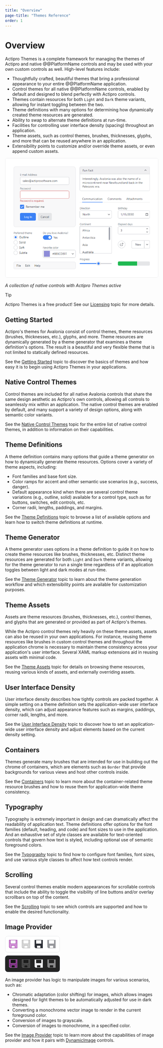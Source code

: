 ```yaml
---
title: "Overview"
page-title: "Themes Reference"
order: 1
---
```

# Overview

Actipro Themes is a complete framework for managing the themes of Actipro and native @@PlatformName controls and may be used with your own custom controls as well.  High-level features include:

- Thoughtfully crafted, beautiful themes that bring a professional appearance to your entire @@PlatformName application.
- Control themes for all native @@PlatformName controls, enabled by default and designed to blend perfectly with Actipro controls.
- Themes contain resources for both `Light` and `Dark` theme variants, allowing for instant toggling between the two.
- Theme definitions with many options for determining how dynamically created theme resources are generated.
- Ability to swap to alternate theme definitions at run-time.
- Facilities for controlling user interface density (spacing) throughout an application.
- Theme assets, such as control themes, brushes, thicknesses, glyphs, and more that can be reused anywhere in an application.
- Extensibility points to customize and/or override theme assets, or even append custom assets.

![Screenshot](images/overview.png)

*A collection of native controls with Actipro Themes active*

> [!TIP]
> Actipro Themes is a free product!  See our [Licensing](../licensing.md) topic for more details.

## Getting Started

Actipro's themes for Avalonia consist of control themes, theme resources (brushes, thicknesses, etc.), glyphs, and more.  Theme resources are dynamically generated by a theme generator that examines a theme definition's options.  The result is a beautiful and very flexible theme that is not limited to statically defined resources.

See the [Getting Started](getting-started.md) topic to discover the basics of themes and how easy it is to begin using Actipro Themes in your applications.

## Native Control Themes

Control themes are included for all native Avalonia controls that share the same design aesthetic as Actipro's own controls, allowing all controls to seamlessly mix within an application.  The native control themes are enabled by default, and many support a variety of design options, along with semantic color variants.

See the [Native Control Themes](native-control-themes.md) topic for the entire list of native control themes, in addition to information on their capabilities.

## Theme Definitions

A theme definition contains many options that guide a theme generator on how to dynamically generate theme resources.  Options cover a variety of theme aspects, including:

- Font families and base font size.
- Color ramps for accent and other semantic use scenarios (e.g., success, danger).
- Default appearance kind when there are several control theme variations (e.g., outline, solid) available for a control type, such as for buttons, switches, edit controls, etc.
- Corner radii, lengths, paddings, and margins.

See the [Theme Definitions](theme-definitions.md) topic to browse a list of available options and learn how to switch theme definitions at runtime.

## Theme Generator

A theme generator uses options in a theme definition to guide it on how to create theme resources like brushes, thicknesses, etc.  Distinct theme resources are generated for both `Light` and `Dark` theme variants, allowing for the theme generator to run a single time regardless of if an application toggles between light and dark modes at run-time.

See the [Theme Generator](theme-generator.md) topic to learn about the theme generation workflow and which extensibility points are available for customization purposes.

## Theme Assets

Assets are theme resources (brushes, thicknesses, etc.), control themes, and glyphs that are generated or provided as part of Actipro's themes.

While the Actipro control themes rely heavily on these theme assets, assets can also be reused in your own applications.  For instance, reusing theme resources like brushes in custom control themes and throughout the application chrome is necessary to maintain theme consistency across your application's user interface.  Several XAML markup extensions aid in reusing assets with minimal code.

See the [Theme Assets](theme-assets.md) topic for details on browsing theme resources, reusing various kinds of assets, and externally overriding assets.

## User Interface Density

User interface density describes how tightly controls are packed together.  A simple setting on a theme definition sets the application-wide user interface density, which can adjust appearance features such as margins, paddings, corner radii, lengths, and more.

See the [User Interface Density](user-interface-density.md) topic to discover how to set an application-wide user interface density and adjust elements based on the current density setting.

## Containers

Themes generate many brushes that are intended for use in building out the chrome of containers, which are elements such as `Border` that provide backgrounds for various views and host other controls inside.

See the [Containers](containers.md) topic to learn more about the container-related theme resource brushes and how to reuse them for application-wide theme consistency.

## Typography

Typography is extremely important in design and can dramatically affect the readability of application text.  Theme definitions offer options for the font families (default, heading, and code) and font sizes to use in the application.  And an exhaustive set of style classes are available for text-oriented controls that govern how text is styled, including optional use of semantic foreground colors.

See the [Typography](typography.md) topic to find how to configure font families, font sizes, and use various style classes to affect how text controls render.

## Scrolling

Several control themes enable modern appearances for scrollable controls that include the ability to toggle the visibility of line buttons and/or overlay scrollbars on top of the content.

See the [Scrolling](scrolling.md) topic to see which controls are supported and how to enable the desired functionality.

## Image Provider

![Screenshot](../shared/images/dynamicimage-multi.png)

An image provider has logic to manipulate images for various scenarios, such as:

- Chromatic adaptation (color shifting) for images, which allows images designed for light themes to be automatically adjusted for use in dark themes.
- Converting a monochrome vector image to render in the current foreground color.
- Conversion of images to grayscale.
- Conversion of images to monochrome, in a specified color.

See the [Image Provider](image-provider.md) topic to learn more about the capabilities of image provider and how it pairs with [DynamicImage](../shared/controls/dynamic-image.md) controls.
